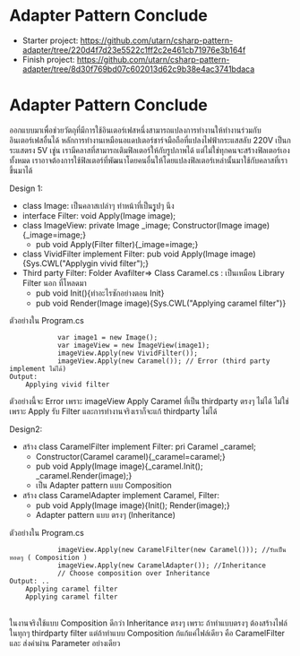 # Adapter Pattern Conclude
- Starter project: https://github.com/utarn/csharp-pattern-adapter/tree/220d4f7d23e5522c1ff2c2e461cb71976e3b164f
- Finish project: https://github.com/utarn/csharp-pattern-adapter/tree/8d30f769bd07c602013d62c9b38e4ac3741bdaca
# Adapter Pattern Conclude
ออกแบบมาเพื่อช่วยวัตถุที่มีการใช้อินเตอร์เฟสหนึ่งสามารถแปลงการทำงานให้ทำงานร่วมกับอินเตอร์เฟสอื่นได้ 
หลักการทำงานเหมือนอแดปเตอร์ชาร์จมือถือที่แปลงไฟฟ้ากระแสสลับ 220V เป็นกระแสตรง 5V เชู่น 
เรามีคลาสที่สามารถเติมฟิลเตอร์ให้กับรูปภาพได้ แต่ไม่ใช่ทุกคนจะสร้างฟิลเตอร์เองทั้งหมด 
เราอาจต้องการใช้ฟิลเตอร์ที่พัฒนาโดยคนอื่นให้โดยแปลงฟิลเตอร์เหล่านั้นมาใช้กับคลาสที่เราขึ้นมาได้

Design 1:
- class Image: เป็นคลาสเปล่าๆ ทำหน้าที่เป็นรููปๆ นึง
- interface Filter: void Apply(Image image);
- class ImageView: private Image _image; Constructor(Image image){_image=image;}
	- pub void Apply(Filter filter){_image=image;}
- class VividFilter implement Filter: pub void Apply(Image image){Sys.CWL("Applygin vivid filter");}
- Third party Filter: Folder Avafilter=> Class Caramel.cs : เป็นเหมือน Library Filter นอก ที่โหลดมา
	- pub void Init(){ทำอะไรซักอย่างตอน Init}
	- pub void Render(Image image){Sys.CWL("Applying caramel filter")}

ตัวอย่างใน Program.cs
```
			var image1 = new Image();
            var imageView = new ImageView(image1);
            imageView.Apply(new VividFilter());
			imageView.Apply(new Caramel()); // Error (third party implement ไม่ได้)
Output:
	Applying vivid filter
```
ตัวอย่างนี้จะ Error เพราะ imageView Apply Caramel ที่เป็น thirdparty ตรงๆ ไม่ได้
ไม่ใช่ เพราะ Apply รับ Filter และการทำงานจริงเราก็จะแก้ thirdparty ไม่ได้

Design2:
- สร้าง class CaramelFilter implement Filter: pri Caramel _caramel;
	- Constructor(Caramel caramel){_caramel=caramel;}
	- pub void Apply(Image image){_caramel.Init(); _caramel.Render(image);}
	- เป็น Adapter pattern แบบ Composition
- สร้าง class CaramelAdapter implement Caramel, Filter:
	- pub void Apply(Image image){Init(); Render(image);}
	- Adapter pattern แบบ ตรงๆ (Inheritance)

ตัวอย่างใน Program.cs
```			..
            imageView.Apply(new CaramelFilter(new Caramel())); //รับเป็นทอดๆ ( Composition )
            imageView.Apply(new CaramelAdapter()); //Inheritance
            // Choose composition over Inheritance
Output: ..
	Applying caramel filter
	Applying caramel filter
```
<br> ในงานจริงใช้แบบ Composition ดีกว่า Inheritance ตรงๆ เพราะ ถ้าทำแบบตรงๆ ต้องสร้างไฟล์
ในทุกๆ thirdparty filter แต่ถ้าทำแบบ Composition ก้แก้แค่ไฟล์เดียว คือ CaramelFilter
และ ส่งค่าผ่าน Parameter อย่างเดียว
